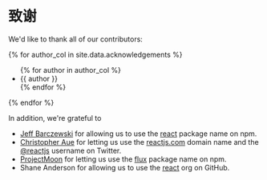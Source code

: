 # 致谢

We'd like to thank all of our contributors:

<div class="three-column">
  {% for author_col in site.data.acknowledgements %}
  <ul>
    {% for author in author_col %}
    <li>{{ author }}</li>
    {% endfor %}
  </ul>
  {% endfor %}
</div>

In addition, we're grateful to
 - [Jeff Barczewski](https://github.com/jeffbski) for allowing us to use the [react](https://www.npmjs.com/package/react) package name on npm.
 - [Christopher Aue](http://christopheraue.net/) for letting us use the [reactjs.com](http://reactjs.com/) domain name and the [@reactjs](https://twitter.com/reactjs) username on Twitter.
 - [ProjectMoon](https://github.com/ProjectMoon) for letting us use the [flux](https://www.npmjs.com/package/flux) package name on npm.
 - Shane Anderson for allowing us to use the [react](https://github.com/react) org on GitHub.